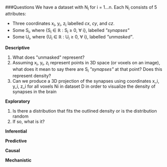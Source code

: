 ###Questions
We have a dataset with N<sub>i</sub> for i = 1...n.
Each N<sub>i</sub> consists of 5 attributes:
* Three coordinates x<sub>i</sub>, y<sub>i</sub>, z<sub>i</sub> labelled _cx_, _cy_, and _cz_. 
* Some S<sub>i</sub>, where {S<sub>i</sub> ∈ ℝ : S<sub>i</sub> ≥ 0, ∀ i}, labelled _"synapses"_
* Some U<sub>i</sub>, where {U<sub>i</sub> ∈ ℝ : U<sub>i</sub> ≥ 0, ∀ i}, labelled _"unmasked"_.

**Descriptive**

1. What does "unmasked" represent?
2. Assuming x<sub>i</sub>, y<sub>i</sub>, z<sub>i</sub> represent points in 3D space (or voxels on an image), what does it mean to say there are S<sub>i</sub> _"synapses"_ at that point? Does this represent density?
3. Can we produce a 3D projection of the synapses using coordinates x_i, y_i, z_i for all voxels Ni in dataset D in order to visualize the density of synapses in the brain

**Exploratory**

1. Is there a distribution that fits the outlined density or is the distribution random
2. If so, what is it?

**Inferential**

**Predictive** 

**Causal**

**Mechanistic**
